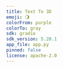 ```yaml
---
title: Text To 3D
emoji: 🌖
colorFrom: purple
colorTo: gray
sdk: gradio
sdk_version: 5.20.1
app_file: app.py
pinned: false
license: apache-2.0
---
```

